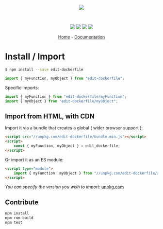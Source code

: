 <p align="center">
    <img src="https://user-images.githubusercontent.com/6702424/80216211-00ef5280-863e-11ea-81de-59f3a3d4b8e4.png">  
</p>
<p align="center">
    <i></i>
    <br>
    <br>
    <img src="https://github.com/garronej/edit-dockerfile/workflows/ci/badge.svg?branch=main">
    <img src="https://img.shields.io/bundlephobia/minzip/edit-dockerfile">
    <img src="https://img.shields.io/npm/dw/edit-dockerfile">
    <img src="https://img.shields.io/npm/l/edit-dockerfile">
</p>
<p align="center">
  <a href="https://github.com/garronej/edit-dockerfile">Home</a>
  -
  <a href="https://github.com/garronej/edit-dockerfile">Documentation</a>
</p>

# Install / Import

```bash
$ npm install --save edit-dockerfile
```

```typescript
import { myFunction, myObject } from "edit-dockerfile";
```

Specific imports:

```typescript
import { myFunction } from "edit-dockerfile/myFunction";
import { myObject } from "edit-dockerfile/myObject";
```

## Import from HTML, with CDN

Import it via a bundle that creates a global ( wider browser support ):

```html
<script src="//unpkg.com/edit-dockerfile/bundle.min.js"></script>
<script>
    const { myFunction, myObject } = edit_dockerfile;
</script>
```

Or import it as an ES module:

```html
<script type="module">
    import { myFunction, myObject } from "//unpkg.com/edit-dockerfile/zz_esm/index.js";
</script>
```

_You can specify the version you wish to import:_ [unpkg.com](https://unpkg.com)

## Contribute

```bash
npm install
npm run build
npm test
```
